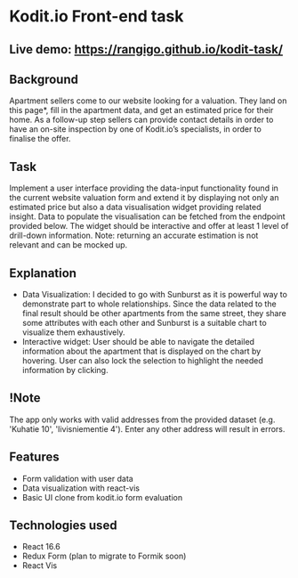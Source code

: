 # Kodit.io Front-end task
## Live demo: https://rangigo.github.io/kodit-task/
## Background
Apartment sellers come to our website looking for a valuation. They land on this page*, fill
in the apartment data, and get an estimated price for their home. As a follow-up step
sellers can provide contact details in order to have an on-site inspection by one of
Kodit.io’s specialists, in order to finalise the offer.
## Task
Implement a user interface providing the data-input functionality found in the current
website valuation form and extend it by displaying not only an estimated price but also a
data visualisation widget providing related insight. Data to populate the visualisation can
be fetched from the endpoint provided below. The widget should be interactive and offer
at least 1 level of drill-down information.
Note: returning an accurate estimation is not relevant and can be mocked up.

## Explanation
* Data Visualization: I decided to go with Sunburst as it is powerful way to demonstrate part to whole relationships. Since the data related to the final result should be other apartments from the same street, they share some attributes with each other and Sunburst is a suitable chart to visualize them exhaustively.
* Interactive widget: User should be able to navigate the detailed information about the apartment that is displayed on the chart by hovering. User can also lock the selection to highlight the needed information by clicking.

## !Note
The app only works with valid addresses from the provided dataset (e.g. 'Kuhatie 10', 'Iivisniementie 4'). Enter any other address will result in errors.

## Features
* Form validation with user data
* Data visualization with react-vis
* Basic UI clone from kodit.io form evaluation

## Technologies used
* React 16.6
* Redux Form (plan to migrate to Formik soon)
* React Vis
